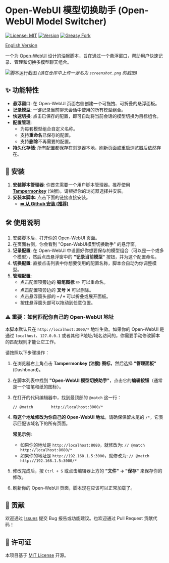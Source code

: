 # Open-WebUI 模型切换助手 (Open-WebUI Model Switcher)

[![License: MIT](https://img.shields.io/badge/License-MIT-yellow.svg)](https://opensource.org/licenses/MIT)
[![Version](https://img.shields.io/badge/version-1.7-blue.svg)](#)
[![Greasy Fork](https://img.shields.io/badge/Greasy%20Fork-Install-brightgreen.svg)](https://greasyfork.org/zh-CN/scripts/YOUR-SCRIPT-ID-HERE) <!-- 请在发布到 Greasy Fork 后替换 YOUR-SCRIPT-ID-HERE -->

[English Version](https://github.com/guihuashaoxiang/open-webui-model-switcher/blob/main/README_EN.md) <!-- 可选 -->

一个为 [Open-WebUI](https://github.com/open-webui/open-webui) 设计的油猴脚本，旨在通过一个悬浮窗口，帮助用户快速记录、管理和切换多模型聊天组合。

![脚本运行截图](https://raw.githubusercontent.com/guihuashaoxiang/open-webui-model-switcher/main/screenshot.png)
*(请在仓库中上传一张名为 `screenshot.png` 的截图)*

## ✨ 功能特性

*   **悬浮窗口**: 在 Open-WebUI 页面右侧创建一个可拖拽、可折叠的悬浮面板。
*   **记录模型**: 一键记录当前聊天会话中使用的所有模型组合。
*   **快速切换**: 点击已保存的配置，即可自动将当前会话的模型切换为目标组合。
*   **配置管理**:
    *   为每套模型组合自定义名称。
    *   支持**重命名**已保存的配置。
    *   支持**删除**不再需要的配置。
*   **持久化存储**: 所有配置都保存在浏览器本地，刷新页面或重启浏览器后依然存在。

## 🚀 安装

1.  **安装脚本管理器**: 你首先需要一个用户脚本管理器。推荐使用 [**Tampermonkey**](https://www.tampermonkey.net/) (油猴)。请根据你的浏览器选择并安装。
2.  **安装本脚本**: 点击下面的链接直接安装。
    *   **[➡️ 从 Github 安装 (推荐)](https://github.com/guihuashaoxiang/open-webui-model-switcher/blob/main/open-webui-model-switcher.user.js)**

## 🛠️ 使用说明

1.  安装脚本后，打开你的 Open-WebUI 页面。
2.  在页面右侧，你会看到 "Open-WebUI模型切换助手" 的悬浮窗。
3.  **记录配置**: 在 Open-WebUI 中设置好你想要保存的模型组合（可以是一个或多个模型），然后点击悬浮窗中的 **"记录当前模型"** 按钮，并为这个配置命名。
4.  **切换配置**: 直接点击列表中你想要使用的配置名称，脚本会自动为你调整模型。
5.  **管理配置**:
    *   点击配置项旁边的 **铅笔图标** ✏️ 可以重命名。
    *   点击配置项旁边的 **叉号** ❌ 可以删除。
    *   点击悬浮窗头部的 **`—` / `+`** 可以折叠或展开面板。
    *   按住悬浮窗头部可以拖动到任意位置。

### ⚠️ 重要：如何匹配你自己的 Open-WebUI 地址

本脚本默认只在 `http://localhost:3000/*` 地址生效。如果你的 Open-WebUI 是通过 `localhost`、`127.0.0.1` 或者其他IP地址/域名访问的，你需要手动修改脚本的匹配规则才能让它工作。

请按照以下步骤操作：

1.  在浏览器右上角点击 **Tampermonkey (油猴) 图标**，然后选择 **"管理面板"** (Dashboard)。
2.  在脚本列表中找到 **"Open-WebUI 模型切换助手"**，点击它的**编辑按钮**（通常是一个铅笔和纸的图标）。
3.  在打开的代码编辑器中，找到最顶部的 `@match` 这一行：
    ```
    // @match        http://localhost:3000/*
    ```
4.  **将这个地址修改为你自己的 Open-WebUI 地址**。请确保保留末尾的 `/*`，它表示匹配该域名下的所有页面。

    **常见示例:**
    *   如果你的地址是 `http://localhost:8080`，就修改为:
        `// @match        http://localhost:8080/*`
    *   如果你的地址是 `http://192.168.1.5:3000`，就修改为:
        `// @match        http://192.168.1.5:3000/*`

5.  修改完成后，按 `Ctrl + S` 或点击编辑器上方的 **"文件" -> "保存"** 来保存你的修改。
6.  刷新你的 Open-WebUI 页面，脚本现在应该可以正常加载了。

## 🤝 贡献

欢迎通过 [Issues](https://github.com/guihuashaoxiang/open-webui-model-switcher/issues) 提交 Bug 报告或功能建议。也欢迎通过 Pull Request 贡献代码！

## 📄 许可证

本项目基于 [MIT License](LICENSE) 开源。
